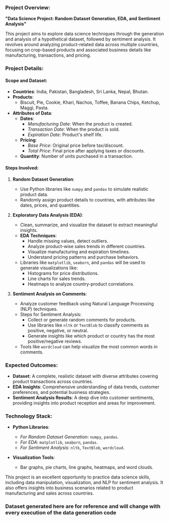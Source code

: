 ### Project Overview:  
**"Data Science Project: Random Dataset Generation, EDA, and Sentiment Analysis"**  

This project aims to explore data science techniques through the generation and analysis of a hypothetical dataset, followed by sentiment analysis. It revolves around analyzing product-related data across multiple countries, focusing on crop-based products and associated business details like manufacturing, transactions, and pricing.


### Project Details:  
#### **Scope and Dataset**:  
- **Countries**: India, Pakistan, Bangladesh, Sri Lanka, Nepal, Bhutan.  
- **Products**:  
  - Biscuit, Pie, Cookie, Khari, Nachos, Toffee, Banana Chips, Ketchup, Maggi, Pasta.  
- **Attributes of Data**:  
  - **Dates**:  
    - *Manufacturing Date*: When the product is created.  
    - *Transaction Date*: When the product is sold.  
    - *Expiration Date*: Product's shelf life.  
  - **Pricing**:  
    - *Base Price*: Original price before tax/discount.  
    - *Total Price*: Final price after applying taxes or discounts.  
  - **Quantity**: Number of units purchased in a transaction.

#### **Steps Involved**:
1. **Random Dataset Generation**:  
   - Use Python libraries like `numpy` and `pandas` to simulate realistic product data.
   - Randomly assign product details to countries, with attributes like dates, prices, and quantities.

2. **Exploratory Data Analysis (EDA)**:  
   - Clean, summarize, and visualize the dataset to extract meaningful insights.  
   - **EDA Techniques**:  
     - Handle missing values, detect outliers.  
     - Analyze product-wise sales trends in different countries.  
     - Visualize manufacturing and expiration timelines.  
     - Understand pricing patterns and purchase behaviors.  
   - Libraries like `matplotlib`, `seaborn`, and `pandas` will be used to generate visualizations like:  
     - Histograms for price distributions.  
     - Line charts for sales trends.  
     - Heatmaps to analyze country-product correlations.  

3. **Sentiment Analysis on Comments**:  
   - Analyze customer feedback using Natural Language Processing (NLP) techniques.  
   - Steps for Sentiment Analysis:  
     - Collect or generate random comments for products.  
     - Use libraries like `nltk` or `TextBlob` to classify comments as positive, negative, or neutral.  
     - Generate insights like which product or country has the most positive/negative reviews.  
   - Tools like `wordcloud` can help visualize the most common words in comments.


### Expected Outcomes:  
- **Dataset**: A complete, realistic dataset with diverse attributes covering product transactions across countries.  
- **EDA Insights**: Comprehensive understanding of data trends, customer preferences, and potential business strategies.  
- **Sentiment Analysis Results**: A deep dive into customer sentiments, providing insights into product reception and areas for improvement.  


### Technology Stack:  
- **Python Libraries**:  
  - *For Random Dataset Generation*: `numpy`, `pandas`.  
  - *For EDA*: `matplotlib`, `seaborn`, `pandas`.  
  - *For Sentiment Analysis*: `nltk`, `TextBlob`, `wordcloud`.  

- **Visualization Tools**:  
  - Bar graphs, pie charts, line graphs, heatmaps, and word clouds.  

This project is an excellent opportunity to practice data science skills, including data manipulation, visualization, and NLP for sentiment analysis. It also offers insights into business scenarios related to product manufacturing and sales across countries.


### Dataset generated here are for reference and will change with every execution of the data generation code

